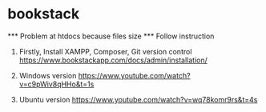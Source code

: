 # bookstack
*** Problem at htdocs because files size 
*** Follow instruction
1. Firstly, Install XAMPP, Composer, Git version control
https://www.bookstackapp.com/docs/admin/installation/
2. Windows version https://www.youtube.com/watch?v=c9pWiv8qHHo&t=1s

3. Ubuntu version https://www.youtube.com/watch?v=wq78komr9rs&t=4s
